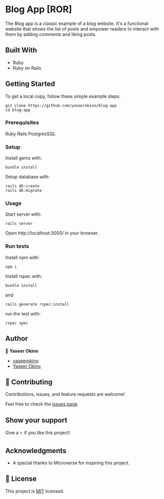 # Blog App [ROR]

The Blog app is a classic example of a blog website. It's a functional website that shows the list of posts and empower readers to interact with them by adding comments and liking posts.

## Built With

- Ruby
- Ruby on Rails

## Getting Started

To get a local copy, follow these simple example steps.

```
git clone https://github.com/yaseerokino/blog-app
cd blog-app
```

### Prerequisites

Ruby
Rails
PostgresSQL

### Setup

Install gems with:

```
bundle install
```

Setup database with:

```
rails db:create
rails db:migrate
```

### Usage

Start server with:

```
rails server
```

Open http://localhost:3000/ in your browser.

### Run tests

Install npm with:

```
npm i
```

Install rspec with:

```
bundle install
```

and

```
rails generate rspec:install
```

run the test with:

```
rspec spec
```

## Author

👤 **Yaseer Okino**

- [yaseerokino](https://github.com/yaseerokino)
- [Yaseer Okino](https://linkedin.com/in/yaseerokino)

## 🤝 Contributing

Contributions, issues, and feature requests are welcome!

Feel free to check the [issues page](https://github.com/yaseerokino/blog-app/issues).

## Show your support

Give a ⭐️ if you like this project!

## Acknowledgments

- A special thanks to Microverse for inspiring this project.

## 📝 License

This project is [MIT](./LICENCE) licensed.

